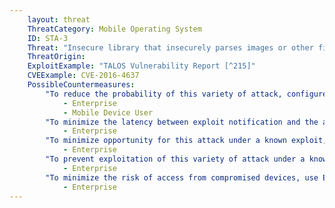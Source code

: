 ```yaml
---
    layout: threat
    ThreatCategory: Mobile Operating System
    ID: STA-3
    Threat: "Insecure library that insecurely parses images or other file types"
    ThreatOrigin:
    ExploitExample: "TALOS Vulnerability Report [^215]"
    CVEExample: CVE-2016-4637
    PossibleCountermeasures:
        "To reduce the probability of this variety of attack, configure devices to automatically install or, at a minimum, notify users of the availability of security updates for the mobile OS, drivers, and installed apps.":
            - Enterprise
            - Mobile Device User
        "To minimize the latency between exploit notification and the availability of security fixes, choose devices that have a reputation for providing security patches in a timely fashion.":
            - Enterprise
        "To minimize opportunity for this attack under a known exploit, use email filtering technologies to block attachments from untrusted domains to contain suspect file types.":
            - Enterprise
        "To prevent exploitation of this variety of attack under a known exploit, educate users to be suspicious of the file types in question, and when possible, avoid opening them on vulnerable devices.":
            - Enterprise
        "To minimize the risk of access from compromised devices, use EMM/MDM solutions in combination with devices that successfully enforce policies to block access to enterprise resources for vulnerable devices.":
            - Enterprise
---
```

